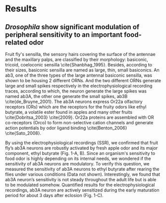# Results

## _Drosophila_ show significant modulation of peripheral sensitivity to an important food-related odor

Fruit fly's sensilla, the sensory hairs covering the surface of the antennae and the maxillary palps, are classified by their morphology: basiconic, tricoid, coeloconic sensilla \cite{Shanbhag_1995}. Besides, according to their sizes, basiconic sensilla are named as large, thin, small basiconics. An ab3, one of the three types of the large antennal basiconic sensilla, was shown to be housing 2 different ORNs. And the two different ORNs generate large and small spikes respectively in the electrophysiological recording traces, according to which, the neuron generate the large spikes was named ab3A, the other one generate the small spikes, ab3B \cite{de_Bruyne_2001}. The ab3A neurons express Or22a olfactory receptors (ORs) which are the receptors for the fruity odors like ethyl butyrate, a volatile ester found in apples and many other fruits \cite{Dobritsa_2003} \cite{2009}. Or22a proteins are assembled with OR co-receptors (Orco) to form non-selective cation channels and generate action potentials by odor ligand binding \cite{Benton_2006} \cite{Sato_2008}.

By using the electrophysiological recordings (SSR), we confirmed that fruit fly’s ab3A neurons are robustly activated by fresh apple odor and its major component, ethyl butyrate (Fig. 1-A, B). Since an organism's sensitivity to food odor is highly depending on its internal needs, we wondered if the sensitivity of ab3A neurons are modulatory. To verify this question, we measured the sensitivity of ab3A neurons to ethyl butyrate after rearing the flies under various conditions (Data not shown). Interestingly, we found that ab3A neuron’s sensitivity is not steady throughout the adult life but is able to be modulated somehow. Quantified results for the electrophysiological recordings, ab3A neuron are actively sensitized during the early maturation period for about 3 days after eclosion (Fig. 1-C). 